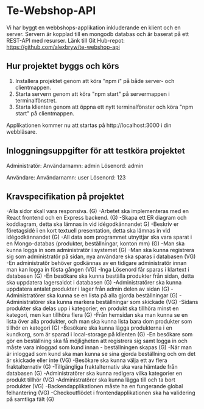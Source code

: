 # Te-Webshop-API


Vi har byggt en webbshops-applikation inkluderande en klient och en server. Servern är kopplad till en mongodb databas och är baserat på ett REST-API med resurser. Länk till Git Hub-repot: https://github.com/alexbryw/te-webshop-api


## Hur projektet byggs och körs


1) Installera projektet genom att köra "npm i" på både server- och clientmappen.
2) Starta servern genom att köra "npm start" på servermappen i terminalfönstret.
3) Starta klienten genom att öppna ett nytt terminalfönster och köra "npm start" på clientmappen.

Applikationen kommer nu att startas på http://localhost:3000 i din webbläsare.


## Inloggningsuppgifter för att testköra projektet


Administratör:
    Användarnamn: admin
    Lösenord: admin

Användare:
    Användarnamn: user
    Lösenord: 123


## Kravspecifikation på projektet


-Alla sidor skall vara responsiva. (G)
-Arbetet ska implementeras med en React frontend och en Express backend. (G)
-Skapa ett ER diagram och koddiagram, detta ska lämnas in vid idégodkännandet G)
-Beskriv er företagsidé i en kort textuell presentation, detta ska lämnas in vid idégodkännandet (G)
-All data som programmet utnyttjar ska vara sparat i en Mongo-databas (produkter, beställningar, konton mm) (G)
-Man ska kunna logga in som administratör i systemet (G)
-Man ska kunna registrera sig som administratör på sidan, nya användare ska sparas i databasen (VG)
-En administratör behöver godkännas av en tidigare administratör innan man kan logga in fösta gången (VG)
-Inga Lösenord får sparas i klartext i databasen (G)
-En besökare ska kunna beställa produkter från sidan, detta ska uppdatera lagersaldot i databasen (G)
-Administratörer ska kunna uppdatera antalet produkter i lager från admin delen av sidan (G)
-Administratörer ska kunna se en lista på alla gjorda beställningar (G)
-Administratörer ska kunna markera beställningar som skickade (VG)
-Sidans produkter ska delas upp i kategorier, en produkt ska tillhöra minst en kategori, men kan tillhöra flera (G)
-Från hemsidan ska man kunna se en lista över alla produkter, och man ska kunna lista bara dom produkter som tillhör en kategori (G)
-Besökare ska kunna lägga produkterna i en kundkorg, som är sparad i local-storage på klienten (G)
-En besökare som gör en beställning ska få möjligheten att registrera sig samt logga in och måste vara inloggad som kund innan -    beställningen skapas (G)
-När man är inloggad som kund ska man kunna se sina gjorda beställning och om det är skickade eller inte (VG)
-Besökare ska kunna välja ett av flera fraktalternativ (G)
-Tillgängliga fraktalternativ ska vara hämtade från databasen (G)
-Administratörer ska kunna redigera vilka kategorier en produkt tillhör (VG)
-Administratörer ska kunna lägga till och ta bort produkter (VG)
-Backendapplikationen måste ha en fungerande global felhantering (VG)
-Checkoutflödet i frontendapplikationen ska ha validering på samtliga fält (G)